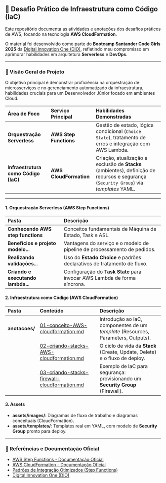 ## 🚀 Desafio Prático de Infraestrutura como Código (IaC)

Este repositório documenta as atividades e anotações dos desafios práticos de AWS, focando na tecnologia **AWS CloudFormation**.

O material foi desenvolvido como parte do **Bootcamp Santander Code Girls 2025** da [Digital Innovation One (DIO)](https://www.dio.me/), refletindo meu compromisso em aprimorar habilidades em arquitetura **Serverless** e **DevOps**.

---

### 🌟 Visão Geral do Projeto

O objetivo principal é demonstrar proficiência na orquestração de microsserviços e no gerenciamento automatizado da infraestrutura, habilidades cruciais para um Desenvolvedor Júnior focado em ambientes Cloud.

| Área de Foco | Serviço Principal | Habilidades Demonstradas |
| :--- | :--- | :--- |
| **Orquestração Serverless** | **AWS Step Functions** | Gestão de estado, lógica condicional (`Choice State`), tratamento de erros e integração com AWS Lambda. |
| **Infraestrutura como Código (IaC)** | **AWS CloudFormation** | Criação, atualização e exclusão de **Stacks** (ambientes), definição de recursos e segurança (`Security Group`) via *templates* YAML. |

---

#### 1. Orquestração Serverless (AWS Step Functions)

| Pasta | Descrição |
| :--- | :--- |
| **Conhecendo AWS step functions** | Conceitos fundamentais de Máquina de Estado, Task e ASL. |
| **Benefícios e projeto modelo...** | Vantagens do serviço e o modelo de pipeline de processamento de pedidos. |
| **Realizando validações...** | Uso do **Estado Choice** e padrões declarativos de tratamento de fluxo. |
| **Criando e executando lambda...** | Configuração do **Task State** para invocar AWS Lambda de forma síncrona. |

#### 2. Infraestrutura como Código (AWS CloudFormation)

| Pasta | Conteúdo | Descrição |
| :--- | :--- | :--- |
| **anotacoes/** | [01-conceito-AWS-cloudformation.md](anotacoes/01-conceito-AWS-cloudformation.md) | Introdução ao IaC, componentes de um *template* (Resources, Parameters, Outputs). |
| | [02-criando-stacks-AWS-cloudformation.md](anotacoes/02-criando-stacks-AWS-cloudformation.md) | O ciclo de vida da **Stack** (Create, Update, Delete) e o fluxo de deploy. |
| | [03-criando-stacks-firewall-cloudformation.md](anotacoes/03-criando-stacks-firewall-cloudformation.md) | Exemplo de IaC para segurança: provisionando um **Security Group** (Firewall). |

#### 3. Assets

- **assets/images/**: Diagramas de fluxo de trabalho e diagramas conceituais (CloudFormation).
- **assets/templates/**: Templates real em YAML, com modelo de **Security Group** pronto para deploy.

---

### 🔗 Referências e Documentação Oficial

- [AWS Step Functions - Documentação Oficial](https://docs.aws.amazon.com/pt_br/step-functions/latest/dg/welcome.html)
- [AWS CloudFormation - Documentação Oficial](https://docs.aws.amazon.com/pt_br/AWSCloudFormation/latest/UserGuide/Welcome.html)
- [Padrões de Integração Otimizados (Step Functions)](https://docs.aws.amazon.com/pt_br/step-functions/latest/dg/connect-resource.html)
- [Digital Innovation One (DIO)](https://www.dio.me/)

